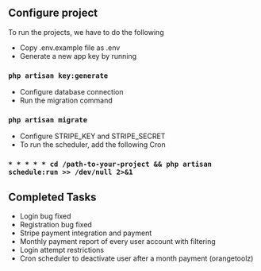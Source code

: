 ## Configure project

To run the projects, we have to do the following

- Copy .env.example file as .env
- Generate a new app key by running
### `php artisan key:generate`
- Configure database connection
- Run the migration command
### `php artisan migrate`
- Configure STRIPE_KEY and STRIPE_SECRET
- To run the scheduler, add the following Cron
### `* * * * * cd /path-to-your-project && php artisan schedule:run >> /dev/null 2>&1`

## Completed Tasks
- Login bug fixed
- Registration bug fixed
- Stripe payment integration and payment
- Monthly payment report of every user account with filtering
- Login attempt restrictions
- Cron scheduler to deactivate user after a month payment
(orangetoolz)
